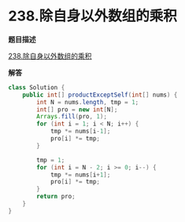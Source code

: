 # 238.除自身以外数组的乘积

**题目描述**

[238.除自身以外数组的乘积](https://leetcode-cn.com/problems/product-of-array-except-self/)

**解答**



```java
class Solution {
    public int[] productExceptSelf(int[] nums) {
        int N = nums.length, tmp = 1;
        int[] pro = new int[N];
        Arrays.fill(pro, 1);
        for (int i = 1; i < N; i++) {
            tmp *= nums[i-1];
            pro[i] *= tmp;
        }

        tmp = 1;
        for (int i = N - 2; i >= 0; i--) {
            tmp *= nums[i+1];
            pro[i] *= tmp;
        }
        return pro;
    }
}
```